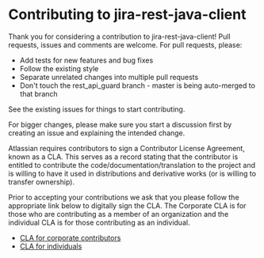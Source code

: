 # Contributing to jira-rest-java-client
Thank you for considering a contribution to jira-rest-java-client! Pull requests, issues and comments are welcome. For pull requests, please:

* Add tests for new features and bug fixes
* Follow the existing style
* Separate unrelated changes into multiple pull requests
* Don't touch the rest_api_guard branch - master is being auto-merged to that branch

See the existing issues for things to start contributing.

For bigger changes, please make sure you start a discussion first by creating an issue and explaining the intended change.

Atlassian requires contributors to sign a Contributor License Agreement, known as a CLA. This serves as a record stating that the contributor is entitled to contribute the code/documentation/translation to the project and is willing to have it used in distributions and derivative works (or is willing to transfer ownership).

Prior to accepting your contributions we ask that you please follow the appropriate link below to digitally sign the CLA. The Corporate CLA is for those who are contributing as a member of an organization and the individual CLA is for those contributing as an individual.

* [CLA for corporate contributors](https://opensource.atlassian.com/corporate)
* [CLA for individuals](https://opensource.atlassian.com/individual)